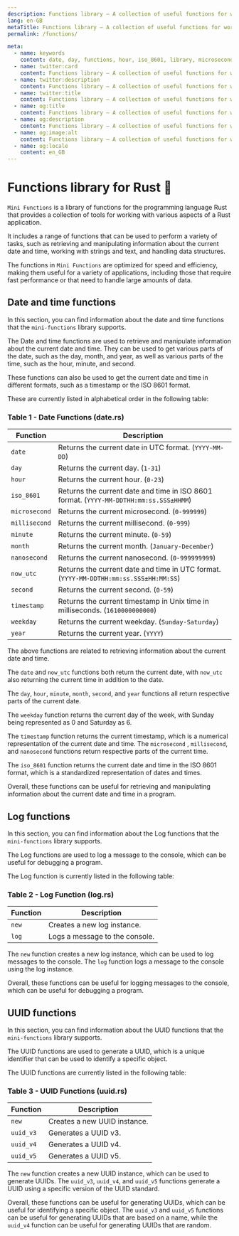 ```yaml
---
description: Functions library — A collection of useful functions for working with various aspects of a Rust program
lang: en-GB
metaTitle: Functions library — A collection of useful functions for working with various aspects of a Rust program
permalink: /functions/

meta:
  - name: keywords
    content: date, day, functions, hour, iso_8601, library, microsecond, millisecond, mini-functions, minute, month, nanosecond, now_utc, rust, second, time, timestamp, utc, weekday, year
  - name: twitter:card
    content: Functions library — A collection of useful functions for working with various aspects of a Rust program
  - name: twitter:description
    content: Functions library — A collection of useful functions for working with various aspects of a Rust program
  - name: twitter:title
    content: Functions library — A collection of useful functions for working with various aspects of a Rust program
  - name: og:title
    content: Functions library — A collection of useful functions for working with various aspects of a Rust program
  - name: og:description
    content: Functions library — A collection of useful functions for working with various aspects of a Rust program
  - name: og:image:alt
    content: Functions library — A collection of useful functions for working with various aspects of a Rust program
  - name: og:locale
    content: en_GB
---
```


# Functions library for Rust 🦀

 `Mini Functions` is a library of functions for the programming language
 Rust that provides a collection of tools for working with various
 aspects of a Rust application.

 It includes a range of functions that can be used to perform a variety
 of tasks, such as retrieving and manipulating information about the
 current date and time, working with strings and text, and handling data
 structures.

 The functions in `Mini Functions` are optimized for speed and
 efficiency, making them useful for a variety of applications, including
 those that require fast performance or that need to handle large
 amounts of data.

## Date and time functions

In this section, you can find information about the date and time
functions that the `mini-functions` library supports.

The Date and time functions are used to retrieve and manipulate
information about the current date and time. They can be used to get
 various parts of the date, such as the day, month, and year, as well as
various parts of the time, such as the hour, minute, and second.

These functions can also be used to get the current date and time in
different formats, such as a timestamp or the ISO 8601 format.

These are currently listed in alphabetical order in the following table:

### Table 1 - Date Functions (date.rs)

| Function | Description |
| -------- | ----------- |
| `date` | Returns the current date in UTC format. (`YYYY-MM-DD`) |
| `day` | Returns the current day. (`1-31`) |
| `hour` | Returns the current hour. (`0-23`) |
| `iso_8601` | Returns the current date and time in ISO 8601 format. (`YYYY-MM-DDTHH:mm:ss.SSS±HHMM`) |
| `microsecond` | Returns the current microsecond. (`0-999999`) |
| `millisecond` | Returns the current millisecond. (`0-999`) |
| `minute` | Returns the current minute. (`0-59`) |
| `month` | Returns the current month. (`January-December`) |
| `nanosecond` | Returns the current nanosecond. (`0-999999999`) |
| `now_utc` | Returns the current date and time in UTC format. (`YYYY-MM-DDTHH:mm:ss.SSS±HH:MM:SS`) |
| `second` | Returns the current second. (`0-59`) |
| `timestamp` | Returns the current timestamp in Unix time in milliseconds. (`1610000000000`) |
| `weekday` | Returns the current weekday. (`Sunday-Saturday`) |
| `year` | Returns the current year. (`YYYY`) |

The above functions are related to retrieving information about the
current date and time.

The `date` and `now_utc` functions both return the current date, with
`now_utc` also returning the current time in addition to the date.

The `day`, `hour`, `minute`, `month`, `second`, and `year` functions all
return respective parts of the current date.

The `weekday` function returns the current day of the week, with Sunday
being represented as 0 and Saturday as 6.

The `timestamp` function returns the current timestamp, which is a
numerical representation of the current date and time. The `microsecond`
, `millisecond`, and `nanosecond` functions return respective parts of
the current time.

The `iso_8601` function returns the current date and time in the
ISO 8601 format, which is a standardized representation of dates and
times.

Overall, these functions can be useful for retrieving and manipulating
information about the current date and time in a program.

## Log functions

In this section, you can find information about the Log functions that
the `mini-functions` library supports.

The Log functions are used to log a message to the console, which can be
useful for debugging a program.

The Log function is currently listed in the following table:

### Table 2 - Log Function (log.rs)

| Function | Description |
| -------- | ----------- |
| `new` | Creates a new log instance. |
| `log` | Logs a message to the console. |

The `new` function creates a new log instance, which can be used to log
messages to the console. The `log` function logs a message to the
console using the log instance.

Overall, these functions can be useful for logging messages to the
console, which can be useful for debugging a program.

## UUID functions

In this section, you can find information about the UUID functions that
the `mini-functions` library supports.

The UUID functions are used to generate a UUID, which is a unique
identifier that can be used to identify a specific object.

The UUID functions are currently listed in the following table:

### Table 3 - UUID Functions (uuid.rs)

| Function | Description |
| -------- | ----------- |
| `new` | Creates a new UUID instance. |
| `uuid_v3` | Generates a UUID v3. |
| `uuid_v4` | Generates a UUID v4. |
| `uuid_v5` | Generates a UUID v5. |

The `new` function creates a new UUID instance, which can be used to
generate UUIDs. The `uuid_v3`, `uuid_v4`, and `uuid_v5` functions
generate a UUID using a specific version of the UUID standard.

Overall, these functions can be useful for generating UUIDs, which can
be useful for identifying a specific object. The `uuid_v3` and `uuid_v5`
functions can be useful for generating UUIDs that are based on a name,
while the `uuid_v4` function can be useful for generating UUIDs that are
random.
